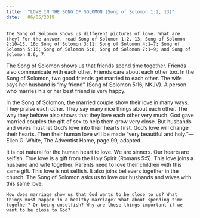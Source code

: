 ```yaml
---
title:  "LOVE IN THE SONG OF SOLOMON (Song of Solomon 1:2, 13)"
date:   06/05/2019
---
```




`The Song of Solomon shows us different pictures of love. What are they? For the answer, read Song of Solomon 1:2, 13; Song of Solomon 2:10–13, 16; Song of Solomon 3:11; Song of Solomon 4:1–7; Song of Solomon 5:16; Song of Solomon 6:6; Song of Solomon 7:1–9; and Song of Solomon 8:6, 7.`

The Song of Solomon shows us that friends spend time together. Friends also communicate with each other. Friends care about each other too. In the Song of Solomon, two good friends get married to each other. The wife says her husband is “my friend” (Song of Solomon 5:16, NKJV). A person who marries his or her best friend is very happy.

In the Song of Solomon, the married couple show their love in many ways. They praise each other. They say many nice things about each other. The way they behave also shows that they love each other very much. God gave married couples the gift of sex to help them grow very close. But husbands and wives must let God’s love into their hearts first. God’s love will change their hearts. Then their human love will be made “very beautiful and holy.”—Ellen G. White, The Adventist Home, page 99, adapted.

It is not natural for the human heart to love. We are sinners. Our hearts are selfish. True love is a gift from the Holy Spirit (Romans 5:5). This love joins a husband and wife together. Parents need to love their children with this same gift. This love is not selfish. It also joins believers together in the church. The Song of Solomon asks us to love our husbands and wives with this same love.

`How does marriage show us that God wants to be close to us? What things must happen in a healthy marriage? What about spending time together? Or being unselfish? Why are these things important if we want to be close to God?`